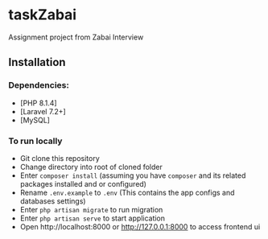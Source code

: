 # taskZabai
Assignment project from Zabai Interview 

## Installation

### Dependencies:

* [PHP 8.1.4]
* [Laravel 7.2+]
* [MySQL]


### To run locally

- Git clone this repository
- Change directory into root of cloned folder
- Enter `composer install` (assuming you have `composer` and its related packages installed and or configured)
- Rename `.env.example`  to `.env` (This contains the app configs and databases settings)
- Enter `php artisan migrate` to run migration  
- Enter `php artisan serve` to start application
- Open http://localhost:8000 or http://127.0.0.1:8000 to access frontend ui
